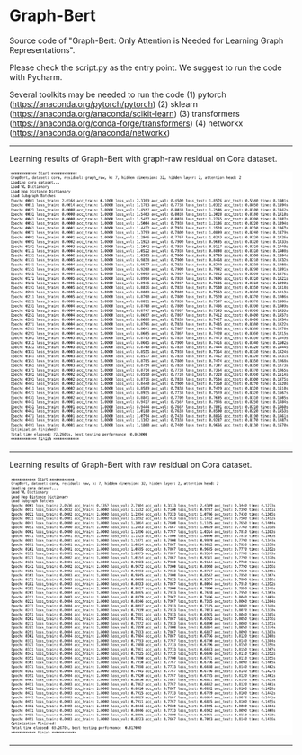 # Graph-Bert
Source code of "Graph-Bert: Only Attention is Needed for Learning Graph Representations". 

Please check the script.py as the entry point. We suggest to run the code with Pycharm. 

Several toolkits may be needed to run the code
(1) pytorch (https://anaconda.org/pytorch/pytorch)
(2) sklearn (https://anaconda.org/anaconda/scikit-learn) 
(3) transformers (https://anaconda.org/conda-forge/transformers) 
(4) networkx (https://anaconda.org/anaconda/networkx) 

************************************************************************************************

Learning results of Graph-Bert with graph-raw residual on Cora dataset.

![Learning Results of Graph-Bert with Graph Residual on Cora](./cora_graph_residual_k_7.png)


************************************************************************************************

Learning results of Graph-Bert with raw residual on Cora dataset.

![Learning Results of Graph-Bert with Raw Residual on Cora](./cora_raw_residual_k_7.png)

************************************************************************************************
